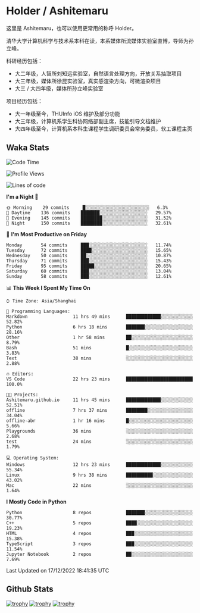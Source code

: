 # Holder / Ashitemaru

这里是 Ashitemaru，也可以使用更常用的称呼 Holder。

清华大学计算机科学与技术系本科在读，本系媒体所流媒体实验室直博，导师为孙立峰。

科研经历包括：

- 大二年级，人智所刘知远实验室，自然语言处理方向，开放关系抽取项目
- 大三年级，媒体所徐昆实验室，真实感渲染方向，可微渲染项目
- 大三 / 大四年级，媒体所孙立峰实验室

项目经历包括：

- 大一年级至今，THUInfo iOS 维护及部分功能
- 大三年级，计算机系学生科协网络部副主席，技能引导文档维护
- 大四年级至今，计算机系本科生课程学生调研委员会常务委员，软工课程主页

## Waka Stats

<!--START_SECTION:waka-->
![Code Time](http://img.shields.io/badge/Code%20Time-322%20hrs%2048%20mins-blue)

![Profile Views](http://img.shields.io/badge/Profile%20Views-0-blue)

![Lines of code](https://img.shields.io/badge/From%20Hello%20World%20I%27ve%20Written-328%20Thousand%20lines%20of%20code-blue)

**I'm a Night 🦉** 

```text
🌞 Morning    29 commits     █░░░░░░░░░░░░░░░░░░░░░░░░   6.3% 
🌆 Daytime    136 commits    ███████░░░░░░░░░░░░░░░░░░   29.57% 
🌃 Evening    145 commits    ████████░░░░░░░░░░░░░░░░░   31.52% 
🌙 Night      150 commits    ████████░░░░░░░░░░░░░░░░░   32.61%

```
📅 **I'm Most Productive on Friday** 

```text
Monday       54 commits     ███░░░░░░░░░░░░░░░░░░░░░░   11.74% 
Tuesday      72 commits     ████░░░░░░░░░░░░░░░░░░░░░   15.65% 
Wednesday    50 commits     ██░░░░░░░░░░░░░░░░░░░░░░░   10.87% 
Thursday     71 commits     ███░░░░░░░░░░░░░░░░░░░░░░   15.43% 
Friday       95 commits     █████░░░░░░░░░░░░░░░░░░░░   20.65% 
Saturday     60 commits     ███░░░░░░░░░░░░░░░░░░░░░░   13.04% 
Sunday       58 commits     ███░░░░░░░░░░░░░░░░░░░░░░   12.61%

```


📊 **This Week I Spent My Time On** 

```text
⌚︎ Time Zone: Asia/Shanghai

💬 Programming Languages: 
Markdown                 11 hrs 49 mins      █████████████░░░░░░░░░░░░   52.82% 
Python                   6 hrs 18 mins       ███████░░░░░░░░░░░░░░░░░░   28.16% 
Other                    1 hr 58 mins        ██░░░░░░░░░░░░░░░░░░░░░░░   8.79% 
Bash                     51 mins             █░░░░░░░░░░░░░░░░░░░░░░░░   3.83% 
Text                     38 mins             ░░░░░░░░░░░░░░░░░░░░░░░░░   2.88%

🔥 Editors: 
VS Code                  22 hrs 23 mins      █████████████████████████   100.0%

🐱‍💻 Projects: 
Ashitemaru.github.io     11 hrs 45 mins      █████████████░░░░░░░░░░░░   52.51% 
offline                  7 hrs 37 mins       ████████░░░░░░░░░░░░░░░░░   34.04% 
offline-abr              1 hr 16 mins        █░░░░░░░░░░░░░░░░░░░░░░░░   5.66% 
Playgrounds              36 mins             ░░░░░░░░░░░░░░░░░░░░░░░░░   2.68% 
test                     24 mins             ░░░░░░░░░░░░░░░░░░░░░░░░░   1.79%

💻 Operating System: 
Windows                  12 hrs 23 mins      █████████████░░░░░░░░░░░░   55.34% 
Linux                    9 hrs 38 mins       ██████████░░░░░░░░░░░░░░░   43.02% 
Mac                      22 mins             ░░░░░░░░░░░░░░░░░░░░░░░░░   1.64%

```

**I Mostly Code in Python** 

```text
Python                   8 repos             ███████░░░░░░░░░░░░░░░░░░   30.77% 
C++                      5 repos             ████░░░░░░░░░░░░░░░░░░░░░   19.23% 
HTML                     4 repos             ███░░░░░░░░░░░░░░░░░░░░░░   15.38% 
TypeScript               3 repos             ███░░░░░░░░░░░░░░░░░░░░░░   11.54% 
Jupyter Notebook         2 repos             ██░░░░░░░░░░░░░░░░░░░░░░░   7.69%

```



 Last Updated on 17/12/2022 18:41:35 UTC
<!--END_SECTION:waka-->

## Github Stats

[![trophy](https://github-profile-trophy.vercel.app/?username=Ashitemaru&column=7)](https://github.com/Ashitemaru)
[![trophy](https://github-readme-stats.vercel.app/api?username=Ashitemaru&show_icons=true&include_all_commits=true)](https://github.com/Ashitemaru)
[![trophy](https://github-readme-stats.vercel.app/api/top-langs/?username=Ashitemaru&layout=compact)](https://github.com/Ashitemaru)

<!--
**Ashitemaru/Ashitemaru** is a ✨ _special_ ✨ repository because its `README.md` (this file) appears on your GitHub profile.

Here are some ideas to get you started:

- 🔭 I’m currently working on ...
- 🌱 I’m currently learning ...
- 👯 I’m looking to collaborate on ...
- 🤔 I’m looking for help with ...
- 💬 Ask me about ...
- 📫 How to reach me: ...
- 😄 Pronouns: ...
- ⚡ Fun fact: ...
-->

